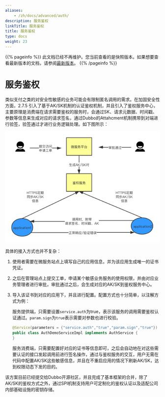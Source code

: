 ```yaml
---
aliases:
    - /zh/docs/advanced/auth/
description: 服务鉴权
linkTitle: 服务鉴权
title: 服务鉴权
type: docs
weight: 23
---
```




{{% pageinfo %}} 此文档已经不再维护。您当前查看的是快照版本。如果想要查看最新版本的文档，请参阅[最新版本](/zh-cn/overview/mannual/java-sdk/advanced-features-and-usage/security/auth/)。
{{% /pageinfo %}}

# 服务鉴权

类似支付之类的对安全性敏感的业务可能会有限制匿名调用的需求。在加固安全性方面，2.7.5 引入了基于AK/SK机制的认证鉴权机制，并且引入了鉴权服务中心，主要原理是消费端在请求需要鉴权的服务时，会通过SK、请求元数据、时间戳、参数等信息来生成对应的请求签名，通过Dubbo的Attahcment机制携带到对端进行验签，验签通过才进行业务逻辑处理。如下图所示：

![img](/imgs/docsv2.7/user/examples/auth/auth.png)



具体的接入方式也并不复杂：

1. 使用者需要在微服务站点上填写自己的应用信息，并为该应用生成唯一的证书凭证。

2. 之后在管理站点上提交工单，申请某个敏感业务服务的使用权限，并由对应业务管理者进行审批，审批通过之后，会生成对应的AK/SK到鉴权服务中心。

3. 导入该证书到对应的应用下，并且进行配置。配置方式也十分简单，以注解方式为例：

   服务提供端，只需要设置`service.auth`为true，表示该服务的调用需要鉴权认证通过。`param.sign`为`true`表示需要对参数也进行校验。

   ```java
   @Service(parameters = {"service.auth","true","param.sign","true"})
   public class AuthDemoServiceImpl implements AuthService {
   }

   ```

   服务消费端，只需要配置好对应的证书等信息即可，之后会自动地在对这些需要认证的接口发起调用前进行签名操作，通过与鉴权服务的交互，用户无需在代码中配置AK/SK这些敏感信息，并且在不重启应用的情况下刷新AK/SK，达到权限动态下发的目的。

该方案目前已经提交给Dubbo开源社区，并且完成了基本框架的合并，除了AK/SK的鉴权方式之外，通过SPI机制支持用户可定制化的鉴权认证以及适配公司内部基础设施的密钥存储。
